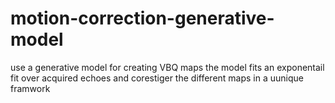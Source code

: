 # motion-correction-generative-model
use a generative model for creating VBQ maps 
the model fits an exponentail fit over acquired echoes and corestiger the different maps in a uunique framwork
